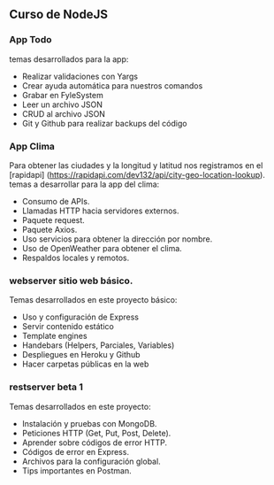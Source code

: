 
## Curso de NodeJS


### App Todo
temas desarrollados para la app:
- Realizar validaciones con Yargs
- Crear ayuda automática para nuestros comandos
- Grabar en FyleSystem
- Leer un archivo JSON
- CRUD al archivo JSON
- Git y Github para realizar backups del código

### App Clima
Para obtener las ciudades y la longitud y latitud nos registramos en el [rapidapi] (https://rapidapi.com/dev132/api/city-geo-location-lookup).
temas a desarrollar para la app del clima:
- Consumo de APIs.
- Llamadas HTTP hacia servidores externos.
- Paquete request.
- Paquete Axios.
- Uso servicios para obtener la dirección por nombre.
- Uso de OpenWeather para obtener el clima.
- Respaldos locales y remotos.

### webserver sitio web básico.
Temas desarrollados en este proyecto básico:
- Uso y configuración de Express
- Servir contenido estático
- Template engines
- Handebars (Helpers, Parciales, Variables)
- Despliegues en Heroku y Github
- Hacer carpetas públicas en la web

### restserver beta 1
Temas desarrollados en este proyecto:
- Instalación y pruebas con MongoDB.
- Peticiones HTTP (Get, Put, Post, Delete).
- Aprender sobre códigos de error HTTP.
- Códigos de error en Express.
- Archivos para la configuración global.
- Tips importantes en Postman.
